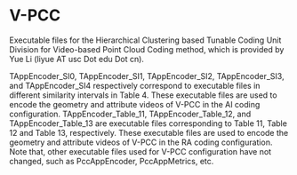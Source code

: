 # V-PCC
Executable files for the Hierarchical Clustering based Tunable Coding Unit Division for Video-based Point Cloud Coding method, which is provided by Yue Li (liyue AT usc Dot edu Dot cn).

TAppEncoder_SI0, TAppEncoder_SI1, TAppEncoder_SI2, TAppEncoder_SI3, and TAppEncoder_SI4 respectively correspond to executable files in different similarity intervals in Table 4. These executable files are used to encode the geometry and attribute videos of V-PCC in the AI coding configuration. TAppEncoder_Table_11, TAppEncoder_Table_12, and TAppEncoder_Table_13 are executable files corresponding to Table 11, Table 12 and Table 13, respectively. These executable files are used to encode the geometry and attribute videos of V-PCC in the RA coding configuration. Note that, other executable files used for V-PCC configuration have not changed, such as PccAppEncoder, PccAppMetrics, etc.
